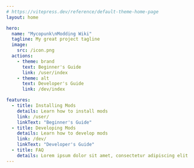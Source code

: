 ```yaml
---
# https://vitepress.dev/reference/default-theme-home-page
layout: home

hero:
  name: "Mycopunk\nModding Wiki"
  tagline: My great project tagline
  image:
    src: /icon.png
  actions:
    - theme: brand
      text: Beginner's Guide
      link: /user/index
    - theme: alt
      text: Developer's Guide
      link: /dev/index

features:
  - title: Installing Mods
    details: Learn how to install mods
    link: /user/
    linkText: "Beginner's Guide"
  - title: Developing Mods
    details: Learn how to develop mods
    link: /dev/
    linkText: "Developer's Guide"
  - title: FAQ
    details: Lorem ipsum dolor sit amet, consectetur adipiscing elit
---
```


